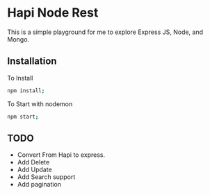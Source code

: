 # Hapi Node Rest

This is a simple playground for me to explore Express JS, Node, and Mongo.

## Installation

To Install
```bash
npm install;
```

To Start with nodemon
```bash
npm start;
```

## TODO
* Convert From Hapi to express.
* Add Delete
* Add Update
* Add Search support
* Add pagination